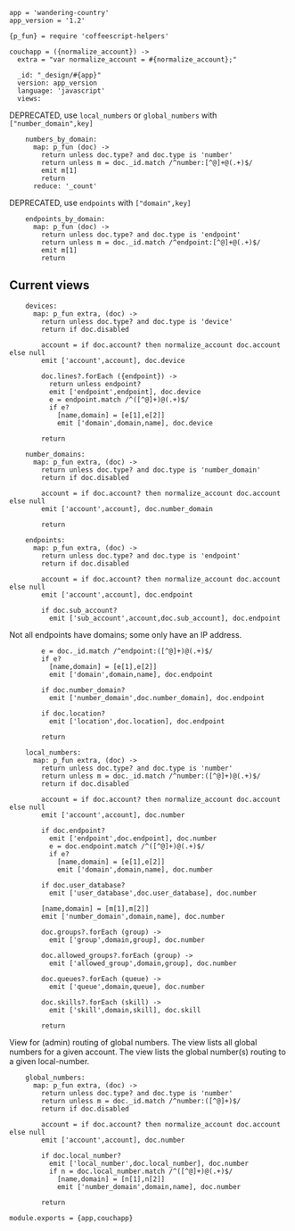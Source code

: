     app = 'wandering-country'
    app_version = '1.2'

    {p_fun} = require 'coffeescript-helpers'

    couchapp = ({normalize_account}) ->
      extra = "var normalize_account = #{normalize_account};"

      _id: "_design/#{app}"
      version: app_version
      language: 'javascript'
      views:

DEPRECATED, use `local_numbers` or `global_numbers` with `["number_domain",key]`

        numbers_by_domain:
          map: p_fun (doc) ->
            return unless doc.type? and doc.type is 'number'
            return unless m = doc._id.match /^number:[^@]+@(.+)$/
            emit m[1]
            return
          reduce: '_count'

DEPRECATED, use `endpoints` with `["domain",key]`

        endpoints_by_domain:
          map: p_fun (doc) ->
            return unless doc.type? and doc.type is 'endpoint'
            return unless m = doc._id.match /^endpoint:[^@]+@(.+)$/
            emit m[1]
            return

Current views
-------------

        devices:
          map: p_fun extra, (doc) ->
            return unless doc.type? and doc.type is 'device'
            return if doc.disabled

            account = if doc.account? then normalize_account doc.account else null
            emit ['account',account], doc.device

            doc.lines?.forEach ({endpoint}) ->
              return unless endpoint?
              emit ['endpoint',endpoint], doc.device
              e = endpoint.match /^([^@]+)@(.+)$/
              if e?
                [name,domain] = [e[1],e[2]]
                emit ['domain',domain,name], doc.device

            return

        number_domains:
          map: p_fun extra, (doc) ->
            return unless doc.type? and doc.type is 'number_domain'
            return if doc.disabled

            account = if doc.account? then normalize_account doc.account else null
            emit ['account',account], doc.number_domain

            return

        endpoints:
          map: p_fun extra, (doc) ->
            return unless doc.type? and doc.type is 'endpoint'
            return if doc.disabled

            account = if doc.account? then normalize_account doc.account else null
            emit ['account',account], doc.endpoint

            if doc.sub_account?
              emit ['sub_account',account,doc.sub_account], doc.endpoint

Not all endpoints have domains; some only have an IP address.

            e = doc._id.match /^endpoint:([^@]+)@(.+)$/
            if e?
              [name,domain] = [e[1],e[2]]
              emit ['domain',domain,name], doc.endpoint

            if doc.number_domain?
              emit ['number_domain',doc.number_domain], doc.endpoint

            if doc.location?
              emit ['location',doc.location], doc.endpoint

            return

        local_numbers:
          map: p_fun extra, (doc) ->
            return unless doc.type? and doc.type is 'number'
            return unless m = doc._id.match /^number:([^@]+)@(.+)$/
            return if doc.disabled

            account = if doc.account? then normalize_account doc.account else null
            emit ['account',account], doc.number

            if doc.endpoint?
              emit ['endpoint',doc.endpoint], doc.number
              e = doc.endpoint.match /^([^@]+)@(.+)$/
              if e?
                [name,domain] = [e[1],e[2]]
                emit ['domain',domain,name], doc.number

            if doc.user_database?
              emit ['user_database',doc.user_database], doc.number

            [name,domain] = [m[1],m[2]]
            emit ['number_domain',domain,name], doc.number

            doc.groups?.forEach (group) ->
              emit ['group',domain,group], doc.number

            doc.allowed_groups?.forEach (group) ->
              emit ['allowed_group',domain,group], doc.number

            doc.queues?.forEach (queue) ->
              emit ['queue',domain,queue], doc.number

            doc.skills?.forEach (skill) ->
              emit ['skill',domain,skill], doc.skill

            return

View for (admin) routing of global numbers.
The view lists all global numbers for a given account.
The view lists the global number(s) routing to a given local-number.

        global_numbers:
          map: p_fun extra, (doc) ->
            return unless doc.type? and doc.type is 'number'
            return unless m = doc._id.match /^number:([^@]+)$/
            return if doc.disabled

            account = if doc.account? then normalize_account doc.account else null
            emit ['account',account], doc.number

            if doc.local_number?
              emit ['local_number',doc.local_number], doc.number
              if n = doc.local_number.match /^([^@]+)@(.+)$/
                [name,domain] = [n[1],n[2]]
                emit ['number_domain',domain,name], doc.number

            return

    module.exports = {app,couchapp}
